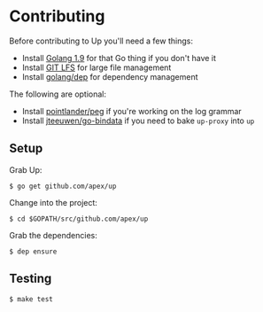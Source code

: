 
# Contributing

Before contributing to Up you'll need a few things:

- Install [Golang 1.9](https://golang.org/dl/) for that Go thing if you don't have it
- Install [GIT LFS](https://git-lfs.github.com/) for large file management
- Install [golang/dep](https://github.com/golang/dep) for dependency management

The following are optional:

- Install [pointlander/peg](https://github.com/pointlander/peg) if you're working on the log grammar
- Install [jteeuwen/go-bindata](https://github.com/jteeuwen/go-bindata) if you need to bake `up-proxy` into `up`

## Setup

Grab Up:

```
$ go get github.com/apex/up
```

Change into the project:

```
$ cd $GOPATH/src/github.com/apex/up
```

Grab the dependencies:

```
$ dep ensure
```

## Testing

```
$ make test
```
